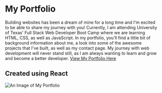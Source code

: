 # My Portfolio
Building websites has been a dream of mine for a long time and I'm excited to be able to share my journey with you! Currently, I am attending University of Texas' Full Stack Web Developer Boot Camp where we are learning HTML, CSS, as well as JavaScript. In my portfolio, you'll find a little bit of background information about me, a look into some of the awesome projects that I've built, as well as my contact page. My journey with web development will never stand still, as I am always wanting to learn and grow and become a better developer. 
[View My Portfolio Here](https://dana-corona.herokuapp.com/)

## Created using React
![An Image of My Portfolio](./images/PortfolioMain1.png)
